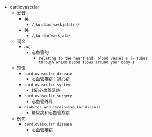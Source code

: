 - cardiovascular
  - 发音
    - 英
      - `/ˌkɑːdiəu'væskjələ(r)/`
    - 美
      - `/,kɑrdɪo'væskjəlɚ/`
  - 词义
    - adj.
      - 心血管的
        - `relating to the heart and  blood vessel s (= tubes through which blood flows around your body ) `
  - 短语
    - `cardiovascular disease`
      - 心血管疾病；冠心病 
    - `cardiovascular system`
      - [医]心血管系统 
    - `cardiovascular surgery`
      - 心血管外科 
    - `diabetes and cardiovascular disease`
      - 糖尿病和心血管疾病 
  - 例句
    - `cardiovascular disease`
      - 心血管疾病

